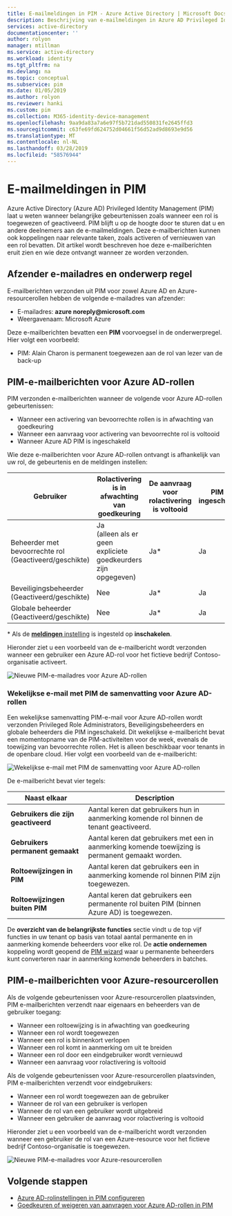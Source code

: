 ```yaml
---
title: E-mailmeldingen in PIM - Azure Active Directory | Microsoft Docs
description: Beschrijving van e-mailmeldingen in Azure AD Privileged Identity Management (PIM).
services: active-directory
documentationcenter: ''
author: rolyon
manager: mtillman
ms.service: active-directory
ms.workload: identity
ms.tgt_pltfrm: na
ms.devlang: na
ms.topic: conceptual
ms.subservice: pim
ms.date: 01/05/2019
ms.author: rolyon
ms.reviewer: hanki
ms.custom: pim
ms.collection: M365-identity-device-management
ms.openlocfilehash: 9aa9da83a7a6e97f5b721dad550831fe2645ffd3
ms.sourcegitcommit: c63fe69fd624752d04661f56d52ad9d8693e9d56
ms.translationtype: MT
ms.contentlocale: nl-NL
ms.lasthandoff: 03/28/2019
ms.locfileid: "58576944"
---
```

# <a name="email-notifications-in-pim"></a>E-mailmeldingen in PIM

Azure Active Directory (Azure AD) Privileged Identity Management (PIM) laat u weten wanneer belangrijke gebeurtenissen zoals wanneer een rol is toegewezen of geactiveerd. PIM blijft u op de hoogte door te sturen dat u en andere deelnemers aan de e-mailmeldingen. Deze e-mailberichten kunnen ook koppelingen naar relevante taken, zoals activeren of vernieuwen van een rol bevatten. Dit artikel wordt beschreven hoe deze e-mailberichten eruit zien en wie deze ontvangt wanneer ze worden verzonden.

## <a name="sender-email-address-and-subject-line"></a>Afzender e-mailadres en onderwerp regel

E-mailberichten verzonden uit PIM voor zowel Azure AD en Azure-resourcerollen hebben de volgende e-mailadres van afzender:

- E-mailadres: **azure noreply\@microsoft.com**
- Weergavenaam: Microsoft Azure

Deze e-mailberichten bevatten een **PIM** voorvoegsel in de onderwerpregel. Hier volgt een voorbeeld:

- PIM: Alain Charon is permanent toegewezen aan de rol van lezer van de back-up

## <a name="pim-emails-for-azure-ad-roles"></a>PIM-e-mailberichten voor Azure AD-rollen

PIM verzonden e-mailberichten wanneer de volgende voor Azure AD-rollen gebeurtenissen:

- Wanneer een activering van bevoorrechte rollen is in afwachting van goedkeuring
- Wanneer een aanvraag voor activering van bevoorrechte rol is voltooid
- Wanneer Azure AD PIM is ingeschakeld

Wie deze e-mailberichten voor Azure AD-rollen ontvangt is afhankelijk van uw rol, de gebeurtenis en de meldingen instellen:

| Gebruiker | Rolactivering is in afwachting van goedkeuring | De aanvraag voor rolactivering is voltooid | PIM is ingeschakeld |
| --- | --- | --- | --- |
| Beheerder met bevoorrechte rol</br>(Geactiveerd/geschikte) | Ja</br>(alleen als er geen expliciete goedkeurders zijn opgegeven) | Ja* | Ja |
| Beveiligingsbeheerder</br>(Geactiveerd/geschikte) | Nee | Ja* | Ja |
| Globale beheerder</br>(Geactiveerd/geschikte) | Nee | Ja* | Ja |

\* Als de [ **meldingen** instelling](pim-how-to-change-default-settings.md#notifications) is ingesteld op **inschakelen**.

Hieronder ziet u een voorbeeld van de e-mailbericht wordt verzonden wanneer een gebruiker een Azure AD-rol voor het fictieve bedrijf Contoso-organisatie activeert.

![Nieuwe PIM-e-mailadres voor Azure AD-rollen](./media/pim-email-notifications/email-directory-new.png)

### <a name="weekly-pim-digest-email-for-azure-ad-roles"></a>Wekelijkse e-mail met PIM de samenvatting voor Azure AD-rollen

Een wekelijkse samenvatting PIM-e-mail voor Azure AD-rollen wordt verzonden Privileged Role Administrators, Beveiligingsbeheerders en globale beheerders die PIM ingeschakeld. Dit wekelijkse e-mailbericht bevat een momentopname van de PIM-activiteiten voor de week, evenals de toewijzing van bevoorrechte rollen. Het is alleen beschikbaar voor tenants in de openbare cloud. Hier volgt een voorbeeld van de e-mailbericht:

![Wekelijkse e-mail met PIM de samenvatting voor Azure AD-rollen](./media/pim-email-notifications/email-directory-weekly.png)

De e-mailbericht bevat vier tegels:

| Naast elkaar | Description |
| --- | --- |
| **Gebruikers die zijn geactiveerd** | Aantal keren dat gebruikers hun in aanmerking komende rol binnen de tenant geactiveerd. |
| **Gebruikers permanent gemaakt** | Aantal keren dat gebruikers met een in aanmerking komende toewijzing is permanent gemaakt worden. |
| **Roltoewijzingen in PIM** | Aantal keren dat gebruikers een in aanmerking komende rol binnen PIM zijn toegewezen. |
| **Roltoewijzingen buiten PIM** | Aantal keren dat gebruikers een permanente rol buiten PIM (binnen Azure AD) is toegewezen. |

De **overzicht van de belangrijkste functies** sectie vindt u de top vijf functies in uw tenant op basis van totaal aantal permanente en in aanmerking komende beheerders voor elke rol. De **actie ondernemen** koppeling wordt geopend de [PIM wizard](pim-security-wizard.md) waar u permanente beheerders kunt converteren naar in aanmerking komende beheerders in batches.

## <a name="pim-emails-for-azure-resource-roles"></a>PIM-e-mailberichten voor Azure-resourcerollen

Als de volgende gebeurtenissen voor Azure-resourcerollen plaatsvinden, PIM e-mailberichten verzendt naar eigenaars en beheerders van de gebruiker toegang:

- Wanneer een roltoewijzing is in afwachting van goedkeuring
- Wanneer een rol wordt toegewezen
- Wanneer een rol is binnenkort verlopen
- Wanneer een rol komt in aanmerking om uit te breiden
- Wanneer een rol door een eindgebruiker wordt vernieuwd
- Wanneer een aanvraag voor rolactivering is voltooid

Als de volgende gebeurtenissen voor Azure-resourcerollen plaatsvinden, PIM e-mailberichten verzendt voor eindgebruikers:

- Wanneer een rol wordt toegewezen aan de gebruiker
- Wanneer de rol van een gebruiker is verlopen
- Wanneer de rol van een gebruiker wordt uitgebreid
- Wanneer een gebruiker de aanvraag voor rolactivering is voltooid

Hieronder ziet u een voorbeeld van de e-mailbericht wordt verzonden wanneer een gebruiker de rol van een Azure-resource voor het fictieve bedrijf Contoso-organisatie is toegewezen.

![Nieuwe PIM-e-mailadres voor Azure-resourcerollen](./media/pim-email-notifications/email-resources-new.png)

## <a name="next-steps"></a>Volgende stappen

- [Azure AD-rolinstellingen in PIM configureren](pim-how-to-change-default-settings.md)
- [Goedkeuren of weigeren van aanvragen voor Azure AD-rollen in PIM](azure-ad-pim-approval-workflow.md)
